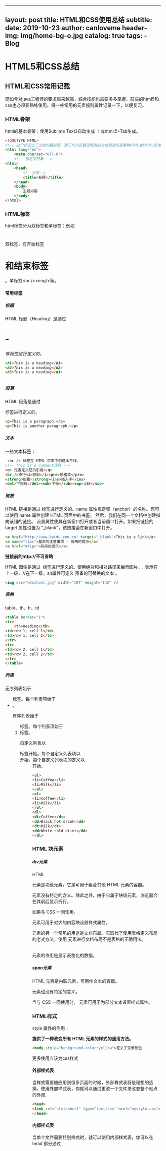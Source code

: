 
---
layout:     post
title:     HTML和CSS使用总结
subtitle:   
date:       2019-10-23
author:     canloveme
header-img: img/home-bg-o.jpg
catalog: true
tags:
    - Blog
---
# HTML5和CSS总结

## HTML和CSS常用记载

现如今对java工程师的要求越来越高，综合技能也需要多多掌握。前端的html5和css也必须要熟练使用。将一些常用的元素规则属性记录一下，以便复习。

### HTML骨架

html的基本骨架：使用Sublime Text3自动生成 ！或html:5+Tab生成。

```html
<!DOCTYPE HTML>
<!-- 这个标签位于文档的最前面，用于向浏览器说明当前文档使用的是哪种HTML或XHTML标准规范，必须在开头处使用这个标签指定，这样浏览器才能按指定文档类型进行解析。这个表示为HTML5. -->
<html lang="en">
    <meta charset="UTF-8">
	<!-- 指定字符集 -->
<html>
    <head>
        <!--头部-->
        <title>标题</title>
    </head>
    <body>
        主题内容
    </body>
</html>
```

### HTML标签

html标签分为双标签和单标签；例如<h1></h1>双标签，有开始标签<h1>和结束标签</h1>。单标签\<br />\<img/>等。

#### 常用标签

##### 标题

 HTML 标题（Heading）是通过 <h1> - <h6> 等标签进行定义的。 

```html
<h1>This is a heading</h1>
<h2>This is a heading</h2>
<h3>This is a heading</h3>
```

##### 段落

 HTML 段落是通过 <p> 标签进行定义的。 

```html
<p>This is a paragraph.</p>
<p>This is another paragraph.</p>
```

##### 文本

一些文本标签：

```html
 <hr /> 标签在 HTML 页面中创建水平线。
<!-- This is a comment注释 -->
<q> 元素定义短的引用</q>
<br />换行<i>倾斜</i><pre>预格式</pre>
<strong>加粗</strong><ins>插入字</ins>
<del>下划线</del><sub>下标</sub><sup>上标</sup>
```

##### 链接 

HTML 链接是通过 <a> 标签进行定义的。name 属性规定锚（anchor）的名称。您可以使用 name 属性创建 HTML 页面中的书签。 然后，我们在同一个文档中创建指向该锚的链接。 设置属性使其在新窗口打开或者当前窗口打开。如果把链接的 target 属性设置为 "_blank"，该链接会在新窗口中打开。

```html
<a href="http://www.baidu.com.cn" target="_blank">This is a link</a>
<a name="tips">基本的注意事项 - 有用的提示</a>
<a href="#tips">有用的提示</a>
```

**链接前的http://不可省略**

 HTML 图像是通过 <img> 标签进行定义的。使用绝对和相对路径来展示图片。..表示在上一级，//在下一级。alt属性可定义 预备的可替换的文本 。

```html
<img src="w3school.jpg" width="104" height="142" />
```

##### 表格

table、th、tr、td

```html
<table border="1">
<tr>
    <th>Heading</th>
<td>row 1, cell 1</td>
<td>row 1, cell 2</td>
</tr>
<tr>
<td>row 2, cell 1</td>
<td>row 2, cell 2</td>
</tr>
</table>
```

##### 列表

 无序列表始于 <ul> 标签。每个列表项始于 <li>。 

 有序列表始于 <ol> 标签。每个列表项始于 <li> 标签。 

 自定义列表以 <dl> 标签开始。每个自定义列表项以 <dt> 开始。每个自定义列表项的定义以 <dd> 开始。 

```html
<ul>
<li>Coffee</li>
<li>Milk</li>
</ul>
<ol>
<li>Coffee</li>
<li>Milk</li>
</ol>
<dl>
<dt>Coffee</dt>
<dd>Black hot drink</dd>
<dt>Milk</dt>
<dd>White cold drink</dd>
</dl>
```

### HTML 块元素

##### div元素

HTML <div> 元素是块级元素，它是可用于组合其他 HTML 元素的容器。

<div> 元素没有特定的含义。除此之外，由于它属于块级元素，浏览器会在其前后显示折行。

如果与 CSS 一同使用，<div> 元素可用于对大的内容块设置样式属性。

<div> 元素的另一个常见的用途是文档布局。它取代了使用表格定义布局的老式方法。使用 <table> 元素进行文档布局不是表格的正确用法。<table> 元素的作用是显示表格化的数据。

##### span元素

HTML <span> 元素是内联元素，可用作文本的容器。

<span> 元素也没有特定的含义。

当与 CSS 一同使用时，<span> 元素可用于为部分文本设置样式属性。

### HTML样式

style 属性的作用：

**提供了一种改变所有 HTML 元素的样式的通用方法。**

```html
<body style="background-color:yellow">定义了背景颜色
```

更多使用应该为css样式

#### 外部样式表

当样式需要被应用到很多页面的时候，外部样式表将是理想的选择。使用外部样式表，你就可以通过更改一个文件来改变整个站点的外观.

```html
<head>
<link rel="stylesheet" type="text/css" href="mystyle.css">
</head>
```

#### 内部样式表

当单个文件需要特别样式时，就可以使用内部样式表。你可以在 head 部分通过 <style> 标签定义内部样式表。

```html
<head>

<style type="text/css">
body {background-color: red}
p {margin-left: 20px}
</style>
</head>
```

#### 内联样式

当特殊的样式需要应用到个别元素时，就可以使用内联样式。 使用内联样式的方法是在相关的标签中使用样式属性。样式属性可以包含任何 CSS 属性。以下实例显示出如何改变段落的颜色和左外边距。

```html
<p style="color: red; margin-left: 20px">
This is a paragraph
</p>
```

### HTML属性

HTML 标签可以拥有*属性*。属性提供了有关 HTML 元素的*更多的信息*。

属性总是以名称/值对的形式出现，比如：*name="value"*。

属性总是在 HTML 元素的*开始标签*中规定。

```html
<h1 align="center"> 拥有关于对齐方式的附加信息。</h1>
<body bgcolor="yellow"> 拥有关于背景颜色的附加信息。</body>
```

属性不一一列举，需要时查找。

### HTML表单

**HTML 表单用于搜集不同类型的用户输入。** 

```html
<from action="action_page.php" method="GET">
    <!--action定义在提交表单时执行的动作，method提交的Http方法。-->
    <input type="text" name="text"/>文本输入
 	<input type="radio"/>单选
    <input type="submit"/>提交按钮
</from>
```

## 总结

​		用多了就会了，没事多查查文档，熟能生巧。
